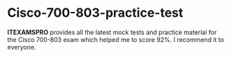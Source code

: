 # Cisco-700-803-practice-test
**ITEXAMSPRO** provides all the latest mock tests and practice material for the Cisco 700-803 exam which helped me to score 92%. I recommend it to everyone.
